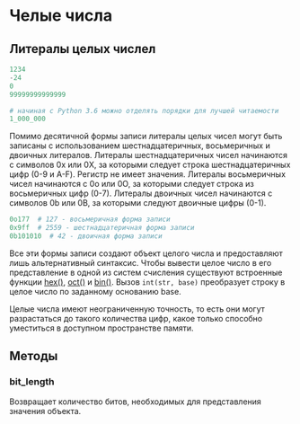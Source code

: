 # Челые числа

## Литералы целых числел

```python
1234
-24
0
99999999999999

# начиная с Python 3.6 можно отделять порядки для лучшей читаемости
1_000_000
```

Помимо десятичной формы записи литералы целых чисел могут быть записаны с использованием шестнадцатеричных, восьмеричных и двоичных литералов. Литералы шестнадцатеричных чисел начинаются с символов 0x или 0X, за которыми следует строка шестнадцатеричных цифр (0-9 и A-F). Регистр не имеет значения. Литералы восьмеричных чисел начинаются с 0o или 0O, за которыми следует строка из восьмеричных цифр (0-7). Литералы двоичных чисел начинаются с символов 0b или 0B, за которыми следуют двоичные цифры (0-1).

```python
0o177  # 127 - восьмеричная форма записи
0x9ff  # 2559 - шестнадцатеричная форма записи
0b101010  # 42 - двоичная форма записи
```

Все эти формы записи создают объект целого числа и предоставляют лишь альтернативный синтаксис. Чтобы вывести целое число в его представление в одной из систем счисления существуют встроенные функции [hex()](../../built-in_functions/HEX.md), [oct()](../../built-in_functions/OCT.md) и [bin()](../../built-in_functions/BIN.md). Вызов `int(str, base)` преобразует строку в целое число по заданному основанию base.

Целые числа имеют неограниченную точность, то есть они могут разрастаться до такого количества цифр, какое только способно уместиться в доступном пространстве памяти.

## Методы

### bit_length

Возвращает количество битов, необходимых для представления значения объекта.

